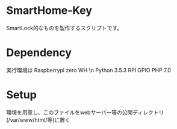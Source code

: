 # SmartHome-Key
SmartLock的なものを製作するスクリプトです。

# Dependency
実行環境は
Raspberrypi zero WH \n
Python 3.5.3
RPI.GPIO
PHP 7.0

# Setup
環境を用意し、このファイルをwebサーバー等の公開ディレクトリ(/var/www/html/等)に置く

